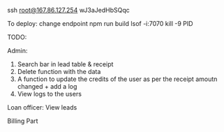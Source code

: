 ssh root@167.86.127.254
wJ3aJedHbSQqc

To deploy:
change endpoint 
npm run build
lsof -i:7070
kill -9 PID

TODO:

Admin:
1) Search bar in lead table & receipt
2) Delete function with the data
3) A function to update the credits of the user as per the receipt amoutn changed + add a log
4) View logs to the users


Loan officer: View leads 

Billing Part